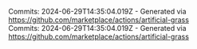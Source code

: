 Commits: 2024-06-29T14:35:04.019Z - Generated via https://github.com/marketplace/actions/artificial-grass
<br>
Commits: 2024-06-29T14:35:04.019Z - Generated via https://github.com/marketplace/actions/artificial-grass
<br>
